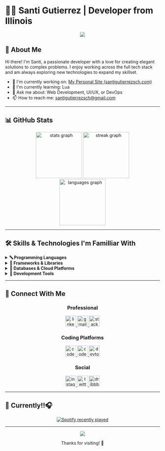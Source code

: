 # 👨‍💻 Santi Gutierrez | Developer from Illinois

<div align="center">
  <img src="https://readme-typing-svg.herokuapp.com/?lines=Full-Stack+Developer;UI/UX+Enthusiast;Open+Source+Contributor&font=Fira%20Code&center=true&width=380&height=50">
</div>

## 🚀 About Me

Hi there! I'm Santi, a passionate developer with a love for creating elegant solutions to complex problems. I enjoy working across the full tech stack and am always exploring new technologies to expand my skillset.

- 🔭 I'm currently working on: [My Personal Site (santigutierrezsch.com)](https://www.santigutierrezsch.com)
- 🌱 I'm currently learning: Lua
- 💬 Ask me about: Web Development, UI/UX, or DevOps
- 📫 How to reach me: santigutierrezsch@gmail.com

---

## 📊 GitHub Stats

<div align="center">
  <img src="https://github-readme-stats.vercel.app/api?username=santigutierrezsch&hide_title=false&hide_rank=false&show_icons=true&include_all_commits=true&count_private=true&disable_animations=false&theme=dracula&locale=en&hide_border=false" height="150" alt="stats graph" />
  <img src="https://streak-stats.demolab.com?user=santigutierrezsch&locale=en&mode=daily&theme=dracula&hide_border=false&border_radius=5" height="150" alt="streak graph" />
</div>

<div align="center">
  <img src="https://github-readme-stats.vercel.app/api/top-langs?username=santigutierrezsch&locale=en&hide_title=false&layout=compact&card_width=320&langs_count=5&theme=dracula&hide_border=false" height="150" alt="languages graph" />
</div>

---
<!--
## 💼 Featured Projects

<div align="center">
  <a href="[Project URL]">
    <img src="https://github-readme-stats.vercel.app/api/pin/?username=santigutierrezsch&repo=[repo-name]&theme=dracula" />
  </a>
  <a href="[Project URL]">
    <img src="https://github-readme-stats.vercel.app/api/pin/?username=santigutierrezsch&repo=[repo-name]&theme=dracula" />
  </a>
</div>

<div align="center">
  <a href="[Project URL]">
    <img src="https://github-readme-stats.vercel.app/api/pin/?username=santigutierrezsch&repo=[repo-name]&theme=dracula" />
  </a>
  <a href="[Project URL]">
    <img src="https://github-readme-stats.vercel.app/api/pin/?username=santigutierrezsch&repo=[repo-name]&theme=dracula" />
  </a>
</div>

---
-->
## 🛠️ Skills & Technologies I'm Familliar With

<details>
  <summary><b>🔤 Programming Languages</b></summary>
  <br/>
  <div align="left">
    <img src="https://skillicons.dev/icons?i=js,ts,html,css,python,php,ruby,java,cs,swift,kotlin,go,rust" />
  </div>
</details>

<details>
  <summary><b>🧰 Frameworks & Libraries</b></summary>
  <br/>
  <div align="left">
    <img src="https://skillicons.dev/icons?i=react,angular,vue,nextjs,jquery,bootstrap,tailwind,sass,redux,nodejs,django,flask,fastapi" />
  </div>
</details>

<details>
  <summary><b>💾 Databases & Cloud Platforms</b></summary>
  <br/>
  <div align="left">
    <img src="https://skillicons.dev/icons?i=mysql,postgres,sqlite,mongodb,firebase,graphql,aws,gcp,azure,heroku" />
  </div>
</details>

<details>
  <summary><b>🔧 Development Tools</b></summary>
  <br/>
  <div align="left">
    <img src="https://skillicons.dev/icons?i=git,github,gitlab,docker,kubernetes,npm,yarn,vscode,visualstudio" />
  </div>
</details>

---

## 📱 Connect With Me

<div align="center">
  <h3>Professional</h3>
  <a href="https://www.linkedin.com/in/santiago-gutierrez-95478a342/" target="_blank">
    <img src="https://img.shields.io/static/v1?message=LinkedIn&logo=linkedin&label=&color=0077B5&logoColor=white&labelColor=&style=for-the-badge" height="35" alt="linkedin logo" />
  </a>
  <a href="mailto:santigutierrezsch@gmail.com" target="_blank">
    <img src="https://img.shields.io/static/v1?message=Gmail&logo=gmail&label=&color=D14836&logoColor=white&labelColor=&style=for-the-badge" height="35" alt="gmail logo" />
  </a>
  <a href="https://stackoverflow.com/users/30188177/santiago-gutierrez" target="_blank">
    <img src="https://img.shields.io/static/v1?message=Stackoverflow&logo=stackoverflow&label=&color=FE7A16&logoColor=white&labelColor=&style=for-the-badge" height="35" alt="stackoverflow logo" />
  </a>
  
  <h3>Coding Platforms</h3>
  <a href="https://codepen.io/santigutierrezsch" target="_blank">
    <img src="https://img.shields.io/static/v1?message=Codepen&logo=codepen&label=&color=000000&logoColor=white&labelColor=&style=for-the-badge" height="35" alt="codepen logo" />
  </a>
  <a href="https://codesandbox.io/u/santigutierrezsch" target="_blank">
    <img src="https://img.shields.io/static/v1?message=Codesandbox&logo=codesandbox&label=&color=040404&logoColor=DBDBDB&labelColor=&style=for-the-badge" height="35" alt="codesandbox logo" />
  </a>
  <a href="https://dev.to/santigutierrezsch" target="_blank">
    <img src="https://img.shields.io/static/v1?message=dev.to&logo=dev.to&label=&color=0A0A0A&logoColor=white&labelColor=&style=for-the-badge" height="35" alt="devto logo" />
  </a>
  
  <h3>Social</h3>
  <a href="https://www.instagram.com/sgutierrezsch/" target="_blank">
    <img src="https://img.shields.io/static/v1?message=Instagram&logo=instagram&label=&color=E4405F&logoColor=white&labelColor=&style=for-the-badge" height="35" alt="instagram logo" />
  </a>
  <a href="https://x.com/sgutierrezsch" target="_blank">
    <img src="https://img.shields.io/static/v1?message=Twitter&logo=twitter&label=&color=1DA1F2&logoColor=white&labelColor=&style=for-the-badge" height="35" alt="twitter logo" />
  </a>
  <a href="https://dribbble.com/santigutierrezsch" target="_blank">
    <img src="https://img.shields.io/static/v1?message=Dribbble&logo=dribbble&label=&color=EA4C89&logoColor=white&labelColor=&style=for-the-badge" height="35" alt="dribbble logo" />
  </a>
</div>

---

## 🎵 Currently‼️🎧

<div align="center">
  <a href="https://open.spotify.com/user/31w5g6yrzthlwmy7x7olnspaw5qu">
    <img src="https://spotify-recently-played-readme.vercel.app/api?user=31w5g6yrzthlwmy7x7olnspaw5qu&count=5" alt="Spotify recently played" />
  </a>
</div>

---

<div align="center">
  <img src="https://profile-counter.glitch.me/santigutierrezsch/count.svg?" />
  <p>Thanks for visiting! 👋</p>
</div>
